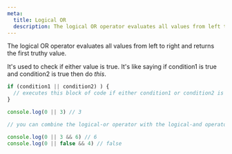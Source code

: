 ```yaml
---
meta:
  title: Logical OR
  description: The logical OR operator evaluates all values from left to right and returns the first truthy value.
---
```


The logical OR operator evaluates all values from left to right and
returns the first truthy value.

It's used to check if either value is true. It's like saying if
condition1 is true and condition2 is true then do _this_.

```javascript
if (condition1 || condition2) ) {
  // executes this block of code if either condition1 or condition2 is true
}

console.log(0 || 3) // 3

// you can combine the logical-or operator with the logical-and operator

console.log(0 || 3 && 6) // 6
console.log(0 || false && 4) // false
```
